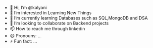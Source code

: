 - 👋 Hi, I’m @kalyani
- 👀 I’m interested in Learning New Things
- 🌱 I’m currently learning Databases such as SQL,MongoDB and  DSA 
- 💞️ I’m looking to collaborate on Backend projects
- 📫 How to reach me through linkedin 
- 😄 Pronouns: ...
- ⚡ Fun fact: ...

<!---
kalyani9313/kalyani9313 is a ✨ special ✨ repository because its `README.md` (this file) appears on your GitHub profile.
You can click the Preview link to take a look at your changes.
--->
